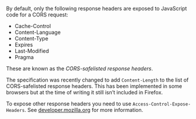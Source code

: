 By default, only the following response headers are exposed to JavaScript code for a CORS request:

*   Cache-Control
*   Content-Language
*   Content-Type
*   Expires
*   Last-Modified
*   Pragma

These are known as the _CORS-safelisted response headers_.

The specification was recently changed to add `Content-Length` to the list of CORS-safelisted response headers. This has been implemented in some browsers but at the time of writing it still isn’t included in Firefox.

To expose other response headers you need to use `Access-Control-Expose-Headers`. See [developer.mozilla.org](https://developer.mozilla.org/en-US/docs/Web/HTTP/Headers/Access-Control-Expose-Headers) for more information.
